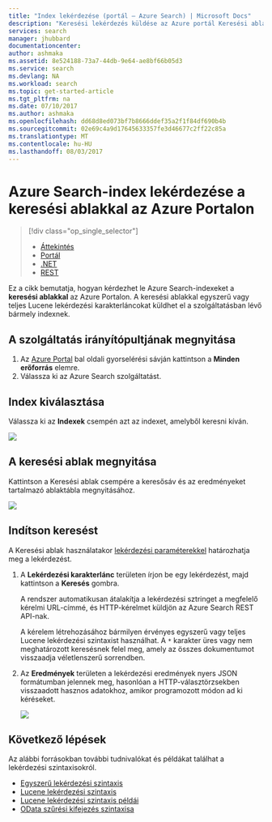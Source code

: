 ```yaml
---
title: "Index lekérdezése (portál – Azure Search) | Microsoft Docs"
description: "Keresési lekérdezés küldése az Azure portál Keresési ablakában."
services: search
manager: jhubbard
documentationcenter: 
author: ashmaka
ms.assetid: 8e524188-73a7-44db-9e64-ae8bf66b05d3
ms.service: search
ms.devlang: NA
ms.workload: search
ms.topic: get-started-article
ms.tgt_pltfrm: na
ms.date: 07/10/2017
ms.author: ashmaka
ms.openlocfilehash: dd68d8ed073bf7b8666ddef35a2f1f84df690b4b
ms.sourcegitcommit: 02e69c4a9d17645633357fe3d46677c2ff22c85a
ms.translationtype: MT
ms.contentlocale: hu-HU
ms.lasthandoff: 08/03/2017
---
```

# <a name="query-an-azure-search-index-using-search-explorer-in-the-azure-portal"></a>Azure Search-index lekérdezése a keresési ablakkal az Azure Portalon
> [!div class="op_single_selector"]
> * [Áttekintés](search-query-overview.md)
> * [Portál](search-explorer.md)
> * [.NET](search-query-dotnet.md)
> * [REST](search-query-rest-api.md)
> 
> 

Ez a cikk bemutatja, hogyan kérdezhet le Azure Search-indexeket a **keresési ablakkal** az Azure Portalon. A keresési ablakkal egyszerű vagy teljes Lucene lekérdezési karakterláncokat küldhet el a szolgáltatásban lévő bármely indexnek.

## <a name="open-the-service-dashboard"></a>A szolgáltatás irányítópultjának megnyitása
1. Az [Azure Portal](https://portal.azure.com/#blade/HubsExtension/BrowseResourceBlade/resourceType/Microsoft.Search%2FsearchServices) bal oldali gyorselérési sávján kattintson a **Minden erőforrás** elemre.
2. Válassza ki az Azure Search szolgáltatást.

## <a name="select-an-index"></a>Index kiválasztása

Válassza ki az **Indexek** csempén azt az indexet, amelyből keresni kíván.

   ![](./media/search-explorer/pick-index.png)

## <a name="open-search-explorer"></a>A keresési ablak megnyitása

Kattintson a Keresési ablak csempére a keresősáv és az eredményeket tartalmazó ablaktábla megnyitásához.

   ![](./media/search-explorer/search-explorer-tile.png)

## <a name="start-searching"></a>Indítson keresést

A Keresési ablak használatakor [lekérdezési paraméterekkel](https://docs.microsoft.com/rest/api/searchservice/Search-Documents) határozhatja meg a lekérdezést.

1. A **Lekérdezési karakterlánc** területen írjon be egy lekérdezést, majd kattintson a **Keresés** gombra. 

   A rendszer automatikusan átalakítja a lekérdezési sztringet a megfelelő kérelmi URL-címmé, és HTTP-kérelmet küldjön az Azure Search REST API-nak.   
   
   A kérelem létrehozásához bármilyen érvényes egyszerű vagy teljes Lucene lekérdezési szintaxist használhat. A `*` karakter üres vagy nem meghatározott keresésnek felel meg, amely az összes dokumentumot visszaadja véletlenszerű sorrendben.

2. Az **Eredmények** területen a lekérdezési eredmények nyers JSON formátumban jelennek meg, hasonlóan a HTTP-választörzsekben visszaadott hasznos adatokhoz, amikor programozott módon ad ki kéréseket.

   ![](./media/search-explorer/search-bar.png)

## <a name="next-steps"></a>Következő lépések

Az alábbi forrásokban további tudnivalókat és példákat találhat a lekérdezési szintaxisokról.

 + [Egyszerű lekérdezési szintaxis](https://docs.microsoft.com/rest/api/searchservice/simple-query-syntax-in-azure-search) 
 + [Lucene lekérdezési szintaxis](https://docs.microsoft.com/rest/api/searchservice/lucene-query-syntax-in-azure-search) 
 + [Lucene lekérdezési szintaxis példái](https://docs.microsoft.com/azure/search/search-query-lucene-examples) 
 + [OData szűrési kifejezés szintaxisa](https://docs.microsoft.com/rest/api/searchservice/odata-expression-syntax-for-azure-search) 